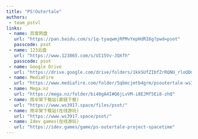 ```yaml
---
title: "PS!Outertale"
authors:
 - team_pstvl
links:
 - name: 百度网盘
   url: "https://pan.baidu.com/s/1q-tyaqwmjRPMvYepHdRI6g?pwd=psot"
   passcode: psot
 - name: 123云盘
   url: "https://www.123865.com/s/UI15Vv-JQXfh"
   passcode: psot
 - name: Google Drive
   url: "https://drive.google.com/drive/folders/1kkSUfZIbfZrRQNU_rloQDmxy_rkgJDHl?usp=drive_link"
 - name: MediaFire
   url: "https://www.mediafire.com/folder/5qbmcjmtb4grm/psoutertale-ws3917"
 - name: Mega.nz
   url: "https://mega.nz/folder/bi40gA4I#Q6jLvVM-i8EJMf5Ei8-zhQ"
 - name: 雨伞架下载站(直链下载)
   url: "https://www.ws3917.space/files/psot/"
 - name: 雨伞架下载站(在线游玩)
   url: "https://www.ws3917.space/psot/"
 - name: Idev games(在线游玩)
   url: "https://idev.games/game/ps-outertale-project-spacetime"
---
```

